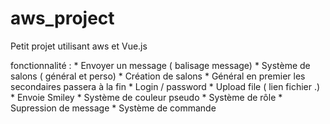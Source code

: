 # aws_project
Petit projet utilisant aws et Vue.js

fonctionnalité :
	* Envoyer un message ( balisage message)
	* Système de salons ( général et perso)
		* Création de salons
		* Général en premier les secondaires passera à la fin
	* Login / password
	* Upload file ( lien fichier .)
	* Envoie Smiley
	* Système de couleur pseudo
	* Système de rôle
	* Supression de message
	* Système de commande
